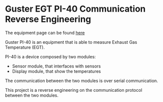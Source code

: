 # Guster EGT PI-40 Communication Reverse Engineering

The equipment page can be found [here](http://www.guster.com.br/produtos/pi-40-pirometro/)

Guster PI-40 is an equipment that is able to measure Exhaust Gas Temperature (EGT).

PI-40 is a device composed by two modules:
- Sensor module, that interfaces with sensors
- Display module, that show the temperatures

The communication between the two modules is over serial communication.

This project is a reverse engineering on the communication protocol between the two modules.

